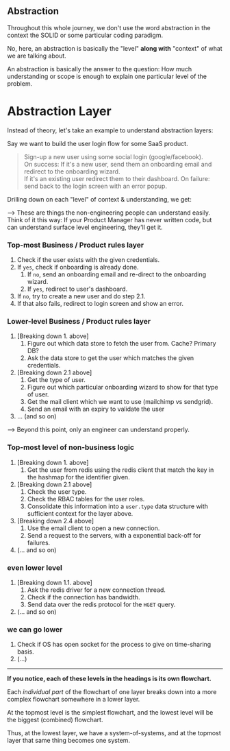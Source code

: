 ## Abstraction
Throughout this whole journey, we don't use the word abstraction in the context the SOLID or some particular coding paradigm.  

No, here, an abstraction is basically the "level" **along with** "context" of what we are talking about.

An abstraction is basically the answer to the question: How much understanding or scope is enough to explain one particular level of the problem.

# Abstraction Layer

Instead of theory, let's take an example to understand abstraction layers:

Say we want to build the user login flow for some SaaS product.

> Sign-up a new user using some social login (google/facebook).  
> On success: If it's a new user, send them an onboarding email and redirect to the onboarding wizard.  
> If it's an existing user redirect them to their dashboard. 
> On failure: send back to the login screen with an error popup.

Drilling down on each "level" of context & understanding, we get: 

--> These are things the non-engineering people can understand easily. Think of it this way: If your Product Manager has never written code, but can understand surface level engineering, they'll get it.

### Top-most Business / Product rules layer 
1. Check if the user exists with the given credentials.
2. If `yes`, check if onboarding is already done.
   1. If `no`, send an onboarding email and re-direct to the onboarding wizard.
   2. If `yes`, redirect to user's dashboard. 
3. If `no`, try to create a new user and do step 2.1.
4. If that also fails, redirect to login screen and show an error.

### Lower-level Business / Product rules layer
1. [Breaking down 1. above] 
   1. Figure out which data store to fetch the user from. Cache? Primary DB?
   2. Ask the data store to get the user which matches the given credentials.
2. [Breaking down 2.1 above] 
   1. Get the type of user.
   2. Figure out which particular onboarding wizard to show for that type of user.
   3. Get the mail client which we want to use (mailchimp vs sendgrid).
   4. Send an email with an expiry to validate the user 
3. ... (and so on)

--> Beyond this point, only an engineer can understand properly.

### Top-most level of non-business logic
1. [Breaking down 1. above]
   1. Get the user from redis using the redis client that match the key in the hashmap for the identifier given.
2. [Breaking down 2.1 above]
   1. Check the user type.
   2. Check the RBAC tables for the user roles.
   3. Consolidate this information into a `user.type` data structure with sufficient context for the layer above.
3. [Breaking down 2.4 above]
   1. Use the email client to open a new connection.
   2. Send a request to the servers, with a exponential back-off for failures.
4. (... and so on)

### even lower level
1. [Breaking down 1.1. above]
   1. Ask the redis driver for a new connection thread.
   2. Check if the connection has bandwidth.
   3. Send data over the redis protocol for the `HGET` query.
2. (... and so on)

### we can go lower
1. Check if OS has open socket for the process to give on time-sharing basis.
2. (...)

---

**If you notice, each of these levels in the headings is its own flowchart.**  

Each _individual part_ of the flowchart of one layer breaks down into a more complex flowchart somewhere in a lower layer.

At the topmost level is the simplest flowchart, and the lowest level will be the biggest (combined) flowchart.

Thus, at the lowest layer, we have a system-of-systems, and at the topmost layer that same thing becomes one system.
